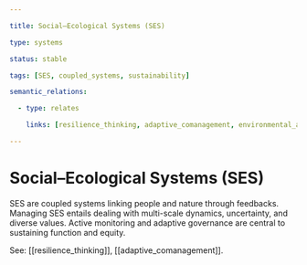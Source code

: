 ```yaml
---

title: Social–Ecological Systems (SES)

type: systems

status: stable

tags: [SES, coupled_systems, sustainability]

semantic_relations:

  - type: relates

    links: [resilience_thinking, adaptive_comanagement, environmental_applications]

---
```


# Social–Ecological Systems (SES)

SES are coupled systems linking people and nature through feedbacks. Managing SES entails dealing with multi-scale dynamics, uncertainty, and diverse values. Active monitoring and adaptive governance are central to sustaining function and equity.

See: [[resilience_thinking]], [[adaptive_comanagement]].

